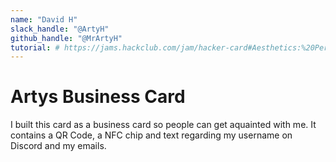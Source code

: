```yaml
---
name: "David H"
slack_handle: "@ArtyH"
github_handle: "@MrArtyH"
tutorial: # https://jams.hackclub.com/jam/hacker-card#Aesthetics:%20Personalizing%20your%20card
---
```


# Artys Business Card

<!-- Describe your board in 2-3 sentences. What are you making? What will it do? -->
I built this card as a business card so people can get aquainted with me.
It contains a QR Code, a NFC chip and text regarding my username on Discord and my emails.
<!-- How much is it going to cost? -->

<!-- Tell us a little bit about your design process. What were some challenges? What helped? ***Totally optional*** -->
